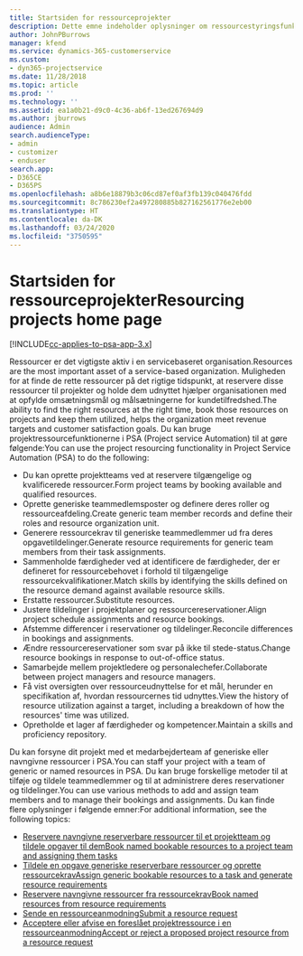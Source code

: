 ```yaml
---
title: Startsiden for ressourceprojekter
description: Dette emne indeholder oplysninger om ressourcestyringsfunktionerne i Project Service Automation (PSA) til Dynamics 365.
author: JohnPBurrows
manager: kfend
ms.service: dynamics-365-customerservice
ms.custom:
- dyn365-projectservice
ms.date: 11/28/2018
ms.topic: article
ms.prod: ''
ms.technology: ''
ms.assetid: ea1a0b21-d9c0-4c36-ab6f-13ed267694d9
ms.author: jburrows
audience: Admin
search.audienceType:
- admin
- customizer
- enduser
search.app:
- D365CE
- D365PS
ms.openlocfilehash: a8b6e18879b3c06cd87ef0af3fb139c040476fdd
ms.sourcegitcommit: 8c786230ef2a497280885b827162561776e2eb00
ms.translationtype: HT
ms.contentlocale: da-DK
ms.lasthandoff: 03/24/2020
ms.locfileid: "3750595"
---
```

# <a name="resourcing-projects-home-page"></a><span data-ttu-id="a4ea9-103">Startsiden for ressourceprojekter</span><span class="sxs-lookup"><span data-stu-id="a4ea9-103">Resourcing projects home page</span></span>

[!INCLUDE[cc-applies-to-psa-app-3.x](../includes/cc-applies-to-psa-app-3x.md)]

<span data-ttu-id="a4ea9-104">Ressourcer er det vigtigste aktiv i en servicebaseret organisation.</span><span class="sxs-lookup"><span data-stu-id="a4ea9-104">Resources are the most important asset of a service-based organization.</span></span> <span data-ttu-id="a4ea9-105">Muligheden for at finde de rette ressourcer på det rigtige tidspunkt, at reservere disse ressourcer til projekter og holde dem udnyttet hjælper organisationen med at opfylde omsætningsmål og målsætningerne for kundetilfredshed.</span><span class="sxs-lookup"><span data-stu-id="a4ea9-105">The ability to find the right resources at the right time, book those resources on projects and keep them utilized, helps the organization meet revenue targets and customer satisfaction goals.</span></span> <span data-ttu-id="a4ea9-106">Du kan bruge projektressourcefunktionerne i PSA (Project service Automation) til at gøre følgende:</span><span class="sxs-lookup"><span data-stu-id="a4ea9-106">You can use the project resourcing functionality in Project Service Automation (PSA) to do the following:</span></span>

- <span data-ttu-id="a4ea9-107">Du kan oprette projektteams ved at reservere tilgængelige og kvalificerede ressourcer.</span><span class="sxs-lookup"><span data-stu-id="a4ea9-107">Form project teams by booking available and qualified resources.</span></span>
- <span data-ttu-id="a4ea9-108">Oprette generiske teammedlemsposter og definere deres roller og ressourceafdeling.</span><span class="sxs-lookup"><span data-stu-id="a4ea9-108">Create generic team member records and define their roles and resource organization unit.</span></span>
- <span data-ttu-id="a4ea9-109">Generere ressourcekrav til generiske teammedlemmer ud fra deres opgavetildelinger.</span><span class="sxs-lookup"><span data-stu-id="a4ea9-109">Generate resource requirements for generic team members from their task assignments.</span></span>
- <span data-ttu-id="a4ea9-110">Sammenholde færdigheder ved at identificere de færdigheder, der er defineret for ressourcebehovet i forhold til tilgængelige ressourcekvalifikationer.</span><span class="sxs-lookup"><span data-stu-id="a4ea9-110">Match skills by identifying the skills defined on the resource demand against available resource skills.</span></span>
- <span data-ttu-id="a4ea9-111">Erstatte ressourcer.</span><span class="sxs-lookup"><span data-stu-id="a4ea9-111">Substitute resources.</span></span>
- <span data-ttu-id="a4ea9-112">Justere tildelinger i projektplaner og ressourcereservationer.</span><span class="sxs-lookup"><span data-stu-id="a4ea9-112">Align project schedule assignments and resource bookings.</span></span>
- <span data-ttu-id="a4ea9-113">Afstemme differencer i reservationer og tildelinger.</span><span class="sxs-lookup"><span data-stu-id="a4ea9-113">Reconcile differences in bookings and assignments.</span></span>
- <span data-ttu-id="a4ea9-114">Ændre ressourcereservationer som svar på ikke til stede-status.</span><span class="sxs-lookup"><span data-stu-id="a4ea9-114">Change resource bookings in response to out-of-office status.</span></span>
- <span data-ttu-id="a4ea9-115">Samarbejde mellem projektledere og personalechefer.</span><span class="sxs-lookup"><span data-stu-id="a4ea9-115">Collaborate between project managers and resource managers.</span></span>
- <span data-ttu-id="a4ea9-116">Få vist oversigten over ressourceudnyttelse for et mål, herunder en specifikation af, hvordan ressourcernes tid udnyttes.</span><span class="sxs-lookup"><span data-stu-id="a4ea9-116">View the history of resource utilization against a target, including a breakdown of how the resources' time was utilized.</span></span>
- <span data-ttu-id="a4ea9-117">Opretholde et lager af færdigheder og kompetencer.</span><span class="sxs-lookup"><span data-stu-id="a4ea9-117">Maintain a skills and proficiency repository.</span></span>


<span data-ttu-id="a4ea9-118">Du kan forsyne dit projekt med et medarbejderteam af generiske eller navngivne ressourcer i PSA.</span><span class="sxs-lookup"><span data-stu-id="a4ea9-118">You can staff your project with a team of generic or named resources in PSA.</span></span> <span data-ttu-id="a4ea9-119">Du kan bruge forskellige metoder til at tilføje og tildele teammedlemmer og til at administrere deres reservationer og tildelinger.</span><span class="sxs-lookup"><span data-stu-id="a4ea9-119">You can use various methods to add and assign team members and to manage their bookings and assignments.</span></span> <span data-ttu-id="a4ea9-120">Du kan finde flere oplysninger i følgende emner:</span><span class="sxs-lookup"><span data-stu-id="a4ea9-120">For additional information, see the following topics:</span></span>

- [<span data-ttu-id="a4ea9-121">Reservere navngivne reserverbare ressourcer til et projektteam og tildele opgaver til dem</span><span class="sxs-lookup"><span data-stu-id="a4ea9-121">Book named bookable resources to a project team and assigning them tasks</span></span>](assign-named-bookable-resource.md)
- [<span data-ttu-id="a4ea9-122">Tildele en opgave generiske reserverbare ressourcer og oprette ressourcekrav</span><span class="sxs-lookup"><span data-stu-id="a4ea9-122">Assign generic bookable resources to a task and generate resource requirements</span></span>](assign-generic-bookable-resource.md)
- [<span data-ttu-id="a4ea9-123">Reservere navngivne ressourcer fra ressourcekrav</span><span class="sxs-lookup"><span data-stu-id="a4ea9-123">Book named resources from resource requirements</span></span>](book-named-resource.md)
- [<span data-ttu-id="a4ea9-124">Sende en ressourceanmodning</span><span class="sxs-lookup"><span data-stu-id="a4ea9-124">Submit a resource request</span></span>](submit-resource-request.md)
- [<span data-ttu-id="a4ea9-125">Acceptere eller afvise en foreslået projektressource i en ressourceanmodning</span><span class="sxs-lookup"><span data-stu-id="a4ea9-125">Accept or reject a proposed project resource from a resource request</span></span>](accept-reject-proposed-resource.md)
